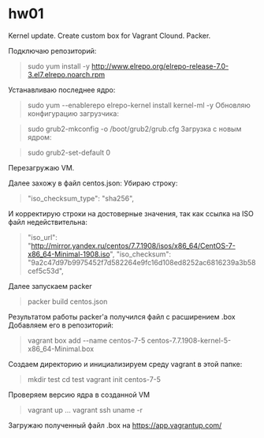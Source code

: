 # hw01
Kernel update. Create custom box for Vagrant Clound. Packer.

Подключаю репозиторий:

>sudo yum install -y http://www.elrepo.org/elrepo-release-7.0-3.el7.elrepo.noarch.rpm

Устанавливаю последнее ядро:

>sudo yum --enablerepo elrepo-kernel install kernel-ml -y
Обновляю конфигурацию загрузчика:

>sudo grub2-mkconfig -o /boot/grub2/grub.cfg
Загрузка с новым ядром:

>sudo grub2-set-default 0

Перезагружаю VM.

Далее захожу в файл centos.json:
Убираю строку:

>"iso_checksum_type": "sha256",

И корректирую строки на достоверные значения, так как ссылка на ISO файл недействительна:

>"iso_url": "http://mirror.yandex.ru/centos/7.7.1908/isos/x86_64/CentOS-7-x86_64-Minimal-1908.iso",
>"iso_checksum": "9a2c47d97b9975452f7d582264e9fc16d108ed8252ac6816239a3b58cef5c53d",

Далее запускаем packer

>packer build centos.json

Результатом работы packer'a получился файл c расширением .box
Добавляем его в репозиторий:

>vagrant box add --name centos-7-5 centos-7.7.1908-kernel-5-x86_64-Minimal.box

Создаем директорию и инициализируем среду vagrant в этой папке:

>mkdir test
>cd test
>vagrant init centos-7-5

Проверяем версию ядра в созданной VM
> vagrant up
...
> vagrant ssh
> uname -r

Загружаю полученный файл .box на https://app.vagrantup.com/


